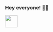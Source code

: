 ### Hey everyone! 🤖👾

<img src="https://tenor.com/ro/view/flash-dark-theme-light-theme-cat-gif-20974297" width="40" height="40" />
